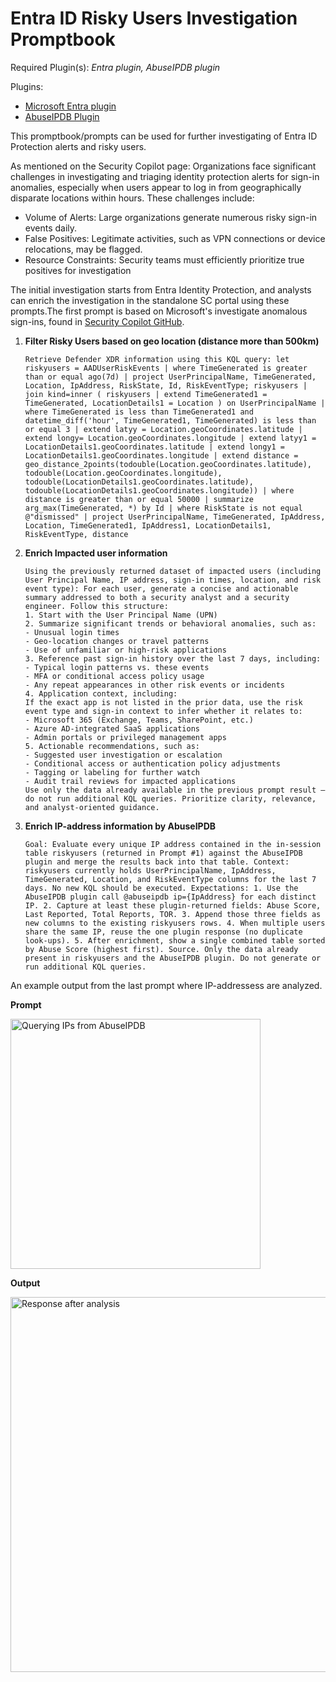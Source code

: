 # Entra ID Risky Users Investigation Promptbook

Required Plugin(s): *Entra plugin, AbuseIPDB plugin*

Plugins:
- [Microsoft Entra plugin](https://learn.microsoft.com/en-us/entra/fundamentals/copilot-security-entra?bc=%2Fsecurity-copilot%2Fbreadcrumb%2Ftoc.json&toc=%2Fsecurity-copilot%2Ftoc.json)
- [AbuseIPDB Plugin](https://learn.microsoft.com/en-us/copilot/security/plugin-abuseipdb)


This promptbook/prompts can be used for further investigating of Entra ID Protection alerts and risky users. 

As mentioned on the Security Copilot page: Organizations face significant challenges in investigating and triaging identity protection alerts for sign-in anomalies, especially when users appear to log in from geographically disparate locations within hours. These challenges include:
- Volume of Alerts: Large organizations generate numerous risky sign-in events daily.
- False Positives: Legitimate activities, such as VPN connections or device relocations, may be flagged.
- Resource Constraints: Security teams must efficiently prioritize true positives for investigation

The initial investigation starts from Entra Identity Protection, and analysts can enrich the investigation in the standalone SC portal using these prompts.The first prompt is based on Microsoft's investigate anomalous sign-ins, found in [Security Copilot GitHub](https://github.com/Azure/Security-Copilot/blob/main/Promptbook%20samples/Anomalous%20Sign-Ins%20detection.md). 

1. **Filter Risky Users based on geo location (distance more than 500km)**
    ```
    Retrieve Defender XDR information using this KQL query: let riskyusers = AADUserRiskEvents | where TimeGenerated is greater than or equal ago(7d) | project UserPrincipalName, TimeGenerated, Location, IpAddress, RiskState, Id, RiskEventType; riskyusers | join kind=inner ( riskyusers | extend TimeGenerated1 = TimeGenerated, LocationDetails1 = Location ) on UserPrincipalName | where TimeGenerated is less than TimeGenerated1 and datetime_diff('hour', TimeGenerated1, TimeGenerated) is less than or equal 3 | extend latyy = Location.geoCoordinates.latitude | extend longy= Location.geoCoordinates.longitude | extend latyy1 = LocationDetails1.geoCoordinates.latitude | extend longy1 = LocationDetails1.geoCoordinates.longitude | extend distance = geo_distance_2points(todouble(Location.geoCoordinates.latitude), todouble(Location.geoCoordinates.longitude), todouble(LocationDetails1.geoCoordinates.latitude), todouble(LocationDetails1.geoCoordinates.longitude)) | where distance is greater than or equal 50000 | summarize arg_max(TimeGenerated, *) by Id | where RiskState is not equal @"dismissed" | project UserPrincipalName, TimeGenerated, IpAddress, Location, TimeGenerated1, IpAddress1, LocationDetails1, RiskEventType, distance
    ```

2. **Enrich Impacted user information**
    ```
    Using the previously returned dataset of impacted users (including User Principal Name, IP address, sign-in times, location, and risk event type): For each user, generate a concise and actionable summary addressed to both a security analyst and a security engineer. Follow this structure:
    1. Start with the User Principal Name (UPN)
    2. Summarize significant trends or behavioral anomalies, such as:
    - Unusual login times
    - Geo-location changes or travel patterns
    - Use of unfamiliar or high-risk applications
    3. Reference past sign-in history over the last 7 days, including:
    - Typical login patterns vs. these events
    - MFA or conditional access policy usage
    - Any repeat appearances in other risk events or incidents
    4. Application context, including:
    If the exact app is not listed in the prior data, use the risk event type and sign-in context to infer whether it relates to:
    - Microsoft 365 (Exchange, Teams, SharePoint, etc.)
    - Azure AD-integrated SaaS applications
    - Admin portals or privileged management apps
    5. Actionable recommendations, such as:
    - Suggested user investigation or escalation
    - Conditional access or authentication policy adjustments
    - Tagging or labeling for further watch
    - Audit trail reviews for impacted applications
    Use only the data already available in the previous prompt result — do not run additional KQL queries. Prioritize clarity, relevance, and analyst-oriented guidance.
    ```

3. **Enrich IP-address information by AbuseIPDB**
    ```
    Goal: Evaluate every unique IP address contained in the in-session table riskyusers (returned in Prompt #1) against the AbuseIPDB plugin and merge the results back into that table. Context: riskyusers currently holds UserPrincipalName, IpAddress, TimeGenerated, Location, and RiskEventType columns for the last 7 days. No new KQL should be executed. Expectations: 1. Use the AbuseIPDB plugin call @abuseipdb ip={IpAddress} for each distinct IP. 2. Capture at least these plugin-returned fields: Abuse Score, Last Reported, Total Reports, TOR. 3. Append those three fields as new columns to the existing riskyusers rows. 4. When multiple users share the same IP, reuse the one plugin response (no duplicate look-ups). 5. After enrichment, show a single combined table sorted by Abuse Score (highest first). Source. Only the data already present in riskyusers and the AbuseIPDB plugin. Do not generate or run additional KQL queries.
   ```

An example output from the last prompt where IP-addressess are analyzed.

**Prompt**

 <img src="https://raw.githubusercontent.com/samilamppu/SecurityCopilot/main/Media/AbuseIPDB-prompt.png" alt="Querying IPs from AbuseIPDB" width="400">

**Output**

 <img src="https://raw.githubusercontent.com/samilamppu/SecurityCopilot/main/Media/geo-1.png" alt="Response after analysis" width="600">